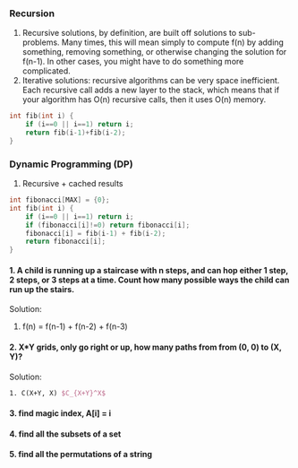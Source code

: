 ### Recursion
1. Recursive solutions, by definition, are built off solutions to sub-problems. Many times, this will mean simply to compute f(n) by adding something, removing something, or otherwise changing the solution for f(n-1). In other cases, you might have to do something more complicated. 
2. Iterative solutions: recursive algorithms can be very space inefficient. Each recursive call adds a new layer to the stack, which means that if your algorithm has O(n) recursive calls, then it uses O(n) memory. 

```cpp
int fib(int i) {
	if (i==0 || i==1) return i;
	return fib(i-1)+fib(i-2);
}
```
### Dynamic Programming (DP)
1. Recursive + cached results

```cpp
int fibonacci[MAX] = {0};
int fib(int i) {
	if (i==0 || i==1) return i;
	if (fibonacci[i]!=0) return fibonacci[i];
	fibonacci[i] = fib(i-1) + fib(i-2);
	return fibonacci[i];
}
```

#### 1. A child is running up a staircase with n steps, and can hop either 1 step, 2 steps, or 3 steps at a time. Count how many possible ways the child can run up the stairs.
Solution:

1. f(n) = f(n-1) + f(n-2) + f(n-3) 

#### 2. X*Y grids, only go right or up, how many paths from from (0, 0) to (X, Y)?
Solution:

```tex
1. C(X+Y, X) $C_{X+Y}^X$
```
#### 3. find magic index, A[i] = i

#### 4. find all the subsets of a set

#### 5. find all the permutations of a string 



